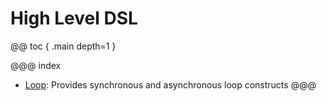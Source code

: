 # High Level DSL

@@ toc { .main depth=1 }

@@@ index
* [Loop](loop.md): Provides synchronous and asynchronous loop constructs
@@@